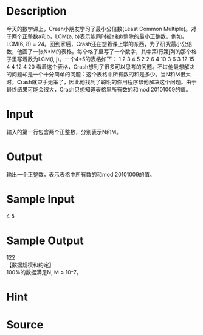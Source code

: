 
# Description

<div class="content"><p>今天的数学课上，Crash小朋友学习了最小公倍数(Least Common Multiple)。对于两个正整数a和b，LCM(a, b)表示能同时被a和b整除的最小正整数。例如，LCM(6, 8) = 24。回到家后，Crash还在想着课上学的东西，为了研究最小公倍数，他画了一张N*M的表格。每个格子里写了一个数字，其中第i行第j列的那个格子里写着数为LCM(i, j)。一个4*5的表格如下： 1 2 3 4 5 2 2 6 4 10 3 6 3 12 15 4 4 12 4 20 看着这个表格，Crash想到了很多可以思考的问题。不过他最想解决的问题却是一个十分简单的问题：这个表格中所有数的和是多少。当N和M很大时，Crash就束手无策了，因此他找到了聪明的你用程序帮他解决这个问题。由于最终结果可能会很大，Crash只想知道表格里所有数的和mod 20101009的值。</p></div>

# Input

<div class="content"><p>输入的第一行包含两个正整数，分别表示N和M。</p></div>

# Output

<div class="content"><p>输出一个正整数，表示表格中所有数的和mod 20101009的值。</p></div>

# Sample Input

<div class="content"><span class="sampledata">4 5<br/>
</span></div>

# Sample Output

<div class="content"><span class="sampledata">122<br/>
【数据规模和约定】<br/>
100%的数据满足N, M ≤ 10^7。<br/>
</span></div>

# Hint

<div class="content"><p></p></div>

# Source

<div class="content"><p><a href="problemset.php?search="></a></p></div>

